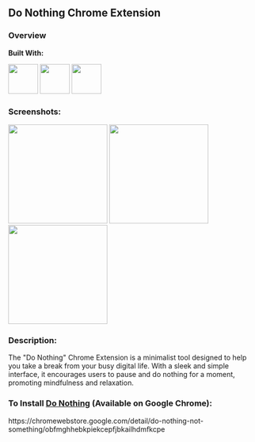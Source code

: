 ## Do Nothing Chrome Extension

### Overview

**Built With:**
<p align="left"> 
  <img height="60" src="https://cdn.svgporn.com/logos/html-5.svg" width="60">
  <img height="60" src="https://cdn.svgporn.com/logos/css-3.svg" width="60">
  <img height="60" src="https://cdn.svgporn.com/logos/javascript.svg" width="60">
</p>

### Screenshots:

<img src="https://github.com/quezera97/do_nothing_chrome_ext/assets/66286710/b333de0e-b009-42e3-8a0f-daccfcaf1b61.png" width="200">
<img src="https://github.com/quezera97/do_nothing_chrome_ext/assets/66286710/79f0d03d-e395-40b7-9d64-93c8211c57be.png" width="200">
<img src="https://github.com/quezera97/do_nothing_chrome_ext/assets/66286710/42e147ed-5d28-4867-9d31-f413104d5f96.png" width="200">

### Description:

The "Do Nothing" Chrome Extension is a minimalist tool designed to help you take a break from your busy digital life. With a sleek and simple interface, it encourages users to pause and do nothing for a moment, promoting mindfulness and relaxation.

### To Install <a href="https://chromewebstore.google.com/detail/do-nothing-not-something/obfmghhebkpiekcepfjbkailhdmfkcpe" target="_blank">Do Nothing</a> (Available on Google Chrome):
<p>https://chromewebstore.google.com/detail/do-nothing-not-something/obfmghhebkpiekcepfjbkailhdmfkcpe</p>
